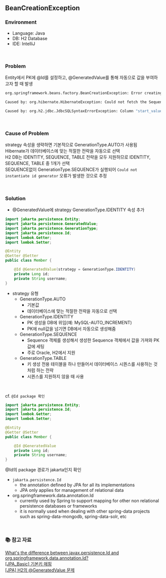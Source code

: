## BeanCreationException

### Environment
- Language: Java
- DB: H2 Database
- IDE: IntelliJ

<br/>

### Problem
Entity에서 PK에 @Id를 설정하고, @GeneratedValue를 통해 자동으로 값을 부여하고자 할 때 발생

```bash
org.springframework.beans.factory.BeanCreationException: Error creating bean with name 'entityManagerFactory' defined in class path resource [org/springframework/boot/autoconfigure/orm/jpa/HibernateJpaConfiguration.class]: [PersistenceUnit: default] Unable to build Hibernate SessionFactory; nested exception is org.hibernate.MappingException: Could not instantiate id generator [entity-name=jpabook.jpashop.Member]

Caused by: org.hibernate.HibernateException: Could not fetch the SequenceInformation from the database

Caused by: org.h2.jdbc.JdbcSQLSyntaxErrorException: Column "start_value" not found [42122-224]
```

<br/>

### Cause of Problem
strategy 속성을 생략하면 기본적으로 GenerationType.AUTO가 사용됨 <br/>
Hibernate가 데이터베이스에 맞는 적절한 전략을 자동으로 선택 <br/>
H2 DB는 IDENTITY, SEQUENCE, TABLE 전략을 모두 지원하므로 IDENTITY, SEQUENCE, TABLE 중 1개가 선택 <br/>
SEQUENCE없이 GenerationType.SEQUENCE가 실행되어 `Could not instantiate id generator` 오류가 발생한 것으로 추정

<br/>

### Solution
* @GeneratedValue에 strategy GenerationType.IDENTITY 속성 추가

```java
import jakarta.persistence.Entity;
import jakarta.persistence.GeneratedValue;
import jakarta.persistence.GenerationType;
import jakarta.persistence.Id;
import lombok.Getter;
import lombok.Setter;

@Entity
@Getter @Setter
public class Member {

    @Id @GeneratedValue(strategy = GenerationType.IDENTITY)
    private Long id;
    private String username;
}

```

- strategy 유형
    - GenerationType.AUTO
        - 기본값
        - 데이터베이스에 맞는 적절한 전략을 자동으로 선택
    - GenerationType.IDENTITY
        - PK 생성을 DB에 위임(예: MySQL-AUTO_INCREMENT)
        - PK에 null값을 넘기면 DB에서 자동으로 생성해줌
    - GenerationType.SEQUENCE
        - Sequence 객체를 생성해서 생성한 Sequence 객체에서 값을 가져와 PK값에 세팅
        - 주로 Oracle, H2에서 지원
    - GenerationType.TABLE
        - 키 생성 전용 테이블을 하나 만들어서 데이터베이스 시퀀스를 사용하는 것처럼 하는 전략
        - 시퀀스를 지원하지 않을 때 사용

<br/>

cf. `@Id package 확인`

```java
import jakarta.persistence.Entity;
import jakarta.persistence.Id;
import lombok.Getter;
import lombok.Setter;

@Entity
@Getter @Setter
public class Member {

    @Id @GeneratedValue
    private Long id;
    private String username;
}

```

@Id의 package 경로가 jakarta인지 확인
- `jakarta.persistence.Id`
    - the annotation defined by JPA for all its implementations
    - JPA only applies for management of relational data
- org.springframework.data.annotation.Id
    - currently used by Spring to support mapping for other non relational persistence databases or frameworks
    - it is normally used when dealing with other spring-data projects such as spring-data-mongodb, spring-data-solr, etc

<br/>

### 📚 참고 자료
[What's the difference between javax.persistence.Id and org.springframework.data.annotation.Id?](https://stackoverflow.com/questions/39643960/whats-the-difference-between-javax-persistence-id-and-org-springframework-data) <br/>
[[JPA_Basic] 기본키 매핑](https://hj0216.tistory.com/625) <br/>
[[JPA] H2의 @GeneratedValue 문제](https://hyeonic.tistory.com/196)